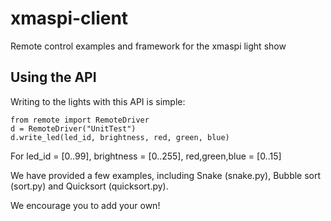 xmaspi-client
=============

Remote control examples and framework for the xmaspi light show

Using the API
-------------

Writing to the lights with this API is simple:

    from remote import RemoteDriver
    d = RemoteDriver("UnitTest")
    d.write_led(led_id, brightness, red, green, blue)

For led_id = [0..99], brightness = [0..255], red,green,blue = [0..15]

We have provided a few examples, including Snake (snake.py), 
Bubble sort (sort.py) and Quicksort (quicksort.py).

We encourage you to add your own!

